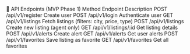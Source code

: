 🧩 API Endpoints (MVP Phase 1)
Method	Endpoint	Description
POST	/api/v1/register	Create user
POST	/api/v1/login	Authenticate user
GET	/api/v1/listings	Fetch listings (filters: city, price, type)
POST	/api/v1/listings	Create new listing (agent only)
GET	/api/v1/listings/:id	Get listing details
POST	/api/v1/alerts	Create alert
GET	/api/v1/alerts	Get user alerts
POST	/api/v1/favorites	Save listing as favorite
GET	/api/v1/favorites	Get all favorites